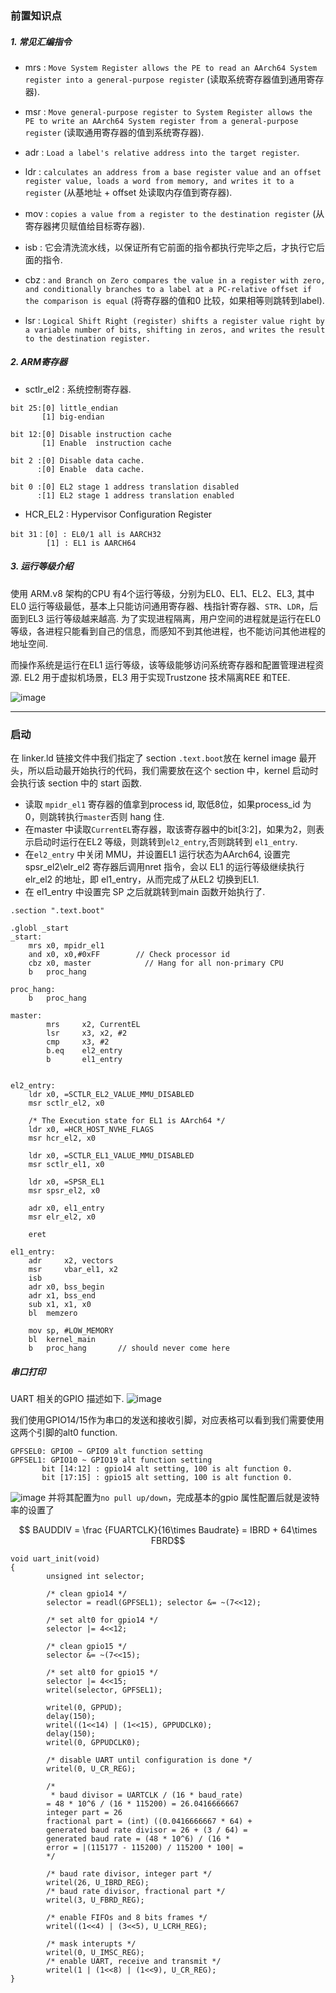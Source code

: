 
### 前置知识点
##### 1. 常见汇编指令
- mrs : `Move System Register allows the PE to read an AArch64 System register into a general-purpose register` (读取系统寄存器值到通用寄存器).

- msr : `Move general-purpose register to System Register allows the PE to write an AArch64 System register from a
general-purpose register` (读取通用寄存器的值到系统寄存器).

- adr : `Load a label's relative address into the target register`.

- ldr : `calculates an address from a base register value and an offset register value, loads a word
from memory, and writes it to a register` (从基地址 + offset 处读取内存值到寄存器).

- mov : `copies a value from a register to the destination register` (从寄存器拷贝赋值给目标寄存器).

- isb : 它会清洗流水线，以保证所有它前面的指令都执行完毕之后，才执行它后面的指令.
- cbz : `and Branch on Zero compares the value in a register with zero, and conditionally branches to a label at a PC-relative offset if the comparison is equal` (将寄存器的值和0 比较，如果相等则跳转到label).
- lsr : `Logical Shift Right (register) shifts a register value right by a variable number of bits, shifting in zeros, and writes the result to the destination register.` 


##### 2. ARM寄存器
- sctlr_el2 : 系统控制寄存器.
```
bit 25:[0] little_endian
       [1] big-endian 

bit 12:[0] Disable instruction cache
       [1] Enable  instruction cache

bit 2 :[0] Disable data cache.
      :[0] Enable  data cache.

bit 0 :[0] EL2 stage 1 address translation disabled
      :[1] EL2 stage 1 address translation enabled
```
- HCR_EL2 : Hypervisor Configuration Register
```
bit 31：[0] : EL0/1 all is AARCH32
        [1] : EL1 is AARCH64
```

##### 3. 运行等级介绍
使用  ARM.v8 架构的CPU 有4个运行等级，分别为EL0、EL1、EL2、EL3, 其中EL0 运行等级最低，基本上只能访问通用寄存器、栈指针寄存器、`STR`、`LDR`，后面到EL3 运行等级越来越高. 为了实现进程隔离，用户空间的进程就是运行在EL0 等级，各进程只能看到自己的信息，而感知不到其他进程，也不能访问其他进程的地址空间.

而操作系统是运行在EL1 运行等级，该等级能够访问系统寄存器和配置管理进程资源. EL2 用于虚拟机场景，EL3 用于实现Trustzone 技术隔离REE 和TEE.

![image](http://www.justfun.icu/wp-content/uploads/2022/03/tz_06.jpg)


---
### 启动

在 linker.ld 链接文件中我们指定了 section `.text.boot`放在 kernel image 最开头，所以启动最开始执行的代码，我们需要放在这个 section 中，kernel 启动时会执行该 section 中的 start 函数.

* 读取  `mpidr_el1` 寄存器的值拿到process id, 取低8位，如果process_id 为0，则跳转执行`master`否则 hang 住.
* 在master 中读取`CurrentEL`寄存器，取该寄存器中的bit[3:2]，如果为2，则表示启动时运行在EL2 等级，则跳转到`el2_entry`,否则跳转到 `el1_entry`.
* 在`el2_entry` 中关闭 MMU，并设置EL1 运行状态为AArch64, 设置完 spsr_el2\elr_el2 寄存器后调用nret 指令，会以 EL1 的运行等级继续执行 elr_el2 的地址，即 el1_entry，从而完成了从EL2 切换到EL1.
* 在 el1_entry 中设置完 SP 之后就跳转到main 函数开始执行了.

```
.section ".text.boot"

.globl _start
_start:
	mrs	x0, mpidr_el1		
	and	x0, x0,#0xFF        // Check processor id
	cbz	x0, master            // Hang for all non-primary CPU
	b	proc_hang

proc_hang: 
	b 	proc_hang

master:
        mrs     x2, CurrentEL
        lsr     x3, x2, #2
        cmp     x3, #2
	    b.eq    el2_entry
        b       el1_entry


el2_entry:
	ldr x0, =SCTLR_EL2_VALUE_MMU_DISABLED
	msr sctlr_el2, x0

	/* The Execution state for EL1 is AArch64 */
	ldr x0, =HCR_HOST_NVHE_FLAGS
	msr hcr_el2, x0

	ldr x0, =SCTLR_EL1_VALUE_MMU_DISABLED
	msr sctlr_el1, x0

	ldr x0, =SPSR_EL1
	msr spsr_el2, x0

	adr x0, el1_entry
	msr elr_el2, x0

	eret

el1_entry:
	adr     x2, vectors
	msr     vbar_el1, x2
	isb
	adr	x0, bss_begin
	adr	x1, bss_end
	sub	x1, x1, x0
	bl 	memzero

	mov	sp, #LOW_MEMORY 
	bl	kernel_main
	b 	proc_hang		// should never come here
```



##### 串口打印
UART 相关的GPIO 描述如下.
![image](https://github.com/cuijier/learn_kernel/blob/v1/doc/doc_pic/1.3.PNG)

我们使用GPIO14/15作为串口的发送和接收引脚，对应表格可以看到我们需要使用这两个引脚的alt0 function.

```
GPFSEL0: GPIO0 ~ GPIO9 alt function setting
GPFSEL1: GPIO10 ~ GPIO19 alt function setting
       bit [14:12] : gpio14 alt setting, 100 is alt function 0.
       bit [17:15] : gpio15 alt setting, 100 is alt function 0.
```
![image](https://github.com/cuijier/learn_kernel/blob/v1/doc/doc_pic/1.2.PNG)
并将其配置为`no pull up/down`，完成基本的gpio 属性配置后就是波特率的设置了


```math
 BAUDDIV = \frac {FUARTCLK}{16\times Baudrate} = IBRD + 64\times FBRD
```


```
void uart_init(void)
{
        unsigned int selector;
        
        /* clean gpio14 */
        selector = readl(GPFSEL1); selector &= ~(7<<12);
        
        /* set alt0 for gpio14 */
        selector |= 4<<12;
        
        /* clean gpio15 */
        selector &= ~(7<<15);
        
        /* set alt0 for gpio15 */
        selector |= 4<<15;
        writel(selector, GPFSEL1);

        writel(0, GPPUD);
        delay(150);
        writel((1<<14) | (1<<15), GPPUDCLK0);
        delay(150);
        writel(0, GPPUDCLK0);

        /* disable UART until configuration is done */
        writel(0, U_CR_REG);

        /*
         * baud divisor = UARTCLK / (16 * baud_rate)
        = 48 * 10^6 / (16 * 115200) = 26.0416666667
        integer part = 26
        fractional part = (int) ((0.0416666667 * 64) + 
        generated baud rate divisor = 26 + (3 / 64) = 
        generated baud rate = (48 * 10^6) / (16 * 
        error = |(115177 - 115200) / 115200 * 100| = 
        */

        /* baud rate divisor, integer part */
        writel(26, U_IBRD_REG);
        /* baud rate divisor, fractional part */
        writel(3, U_FBRD_REG);

        /* enable FIFOs and 8 bits frames */
        writel((1<<4) | (3<<5), U_LCRH_REG);

        /* mask interupts */
        writel(0, U_IMSC_REG);
        /* enable UART, receive and transmit */
        writel(1 | (1<<8) | (1<<9), U_CR_REG);
}
```

